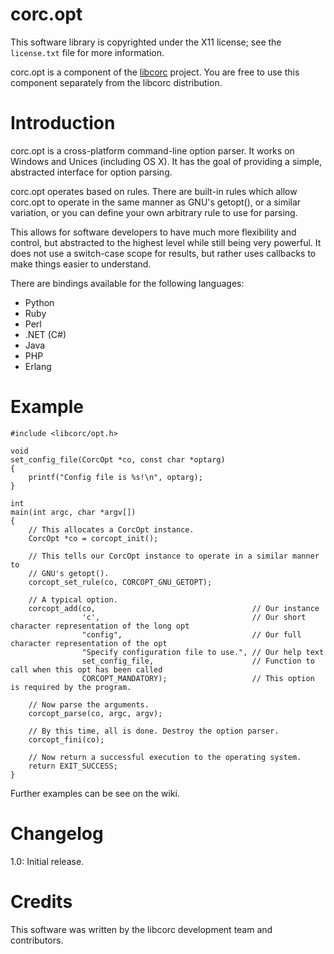 corc.opt
========

This software library is copyrighted under the X11 license; see the
`license.txt` file for more information.

corc.opt is a component of the [libcorc](http://github.com/corcs/libcorc)
project. You are free to use this component separately from the
libcorc distribution.

Introduction
============

corc.opt is a cross-platform command-line option parser. It works on
Windows and Unices (including OS X). It has the goal of providing a simple,
abstracted interface for option parsing.

corc.opt operates based on rules. There are built-in rules which allow
corc.opt to operate in the same manner as GNU's getopt(), or a similar
variation, or you can define your own arbitrary rule to use for parsing.

This allows for software developers to have much more flexibility and
control, but abstracted to the highest level while still being very
powerful. It does not use a switch-case scope for results, but rather uses
callbacks to make things easier to understand.

There are bindings available for the following languages:

* Python
* Ruby
* Perl
* .NET (C#)
* Java
* PHP
* Erlang

Example
=======

````
#include <libcorc/opt.h>

void
set_config_file(CorcOpt *co, const char *optarg)
{
    printf("Config file is %s!\n", optarg);
}

int
main(int argc, char *argv[])
{
    // This allocates a CorcOpt instance.
    CorcOpt *co = corcopt_init();

    // This tells our CorcOpt instance to operate in a similar manner to
    // GNU's getopt().
    corcopt_set_rule(co, CORCOPT_GNU_GETOPT);

    // A typical option.
    corcopt_add(co,                                   // Our instance
                'c',                                  // Our short character representation of the long opt
                "config",                             // Our full character representation of the opt
                "Specify configuration file to use.", // Our help text
                set_config_file,                      // Function to call when this opt has been called
                CORCOPT_MANDATORY);                   // This option is required by the program.

    // Now parse the arguments.
    corcopt_parse(co, argc, argv);

    // By this time, all is done. Destroy the option parser.
    corcopt_fini(co);

    // Now return a successful execution to the operating system.
    return EXIT_SUCCESS;
}
````

Further examples can be see on the wiki.

Changelog
=========

1.0: Initial release.

Credits
=======

This software was written by the libcorc development team and contributors.
